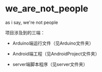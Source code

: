 # we_are_not_people
as i say, we're not people

项目涉及到的三端：

* Arduino端运行文件（见Arduino文件夹）

* Android端工程（见AndroidProject文件夹）

* server端脚本程序（见server文件夹）
